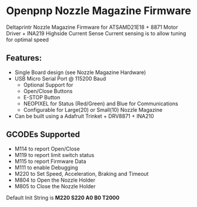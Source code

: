 # Openpnp Nozzle Magazine Firmware

Deltaprintr Nozzle Magazine Firmware for ATSAMD21E18 + 8871 Motor Driver + INA219 Highside Current Sense 
Current sensing is to allow tuning for optimal speed

## Features:

- Single Board design (see Nozzle Magazine Hardware)
- USB Micro Serial Port @ 115200 Baud
  - Optional Support for
  - Open/Close Buttons
  - E-STOP Button
  - NEOPIXEL for Status (Red/Green) and Blue for Communications
  - Configurable for Large(20) or Small(10) Nozzle Magazine    
- Can be built using a Adafruit Trinket + DRV8871 + INA210

## GCODEs Supported 

- M114 to report Open/Close
- M119 to report limit switch status
- M115 to report Firmware Data  
- M111 to enable Debugging
- M220 to Set Speed, Acceleration, Braking and Timeout
- M804 to Open the Nozzle Holder
- M805 to Close the Nozzle Holder

Default Init String is **M220 S220 A0 B0 T2000**






